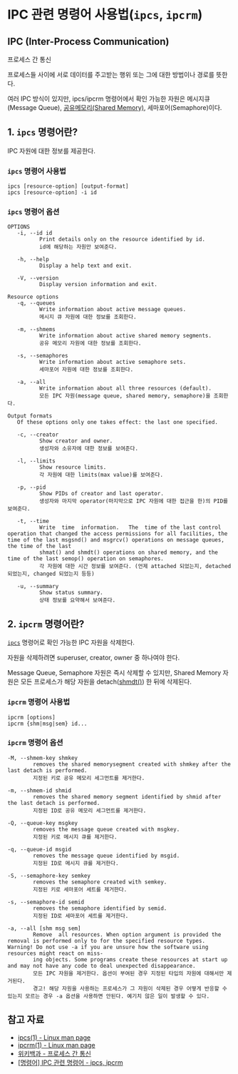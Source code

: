 # IPC 관련 명령어 사용법(`ipcs`, `ipcrm`)

## IPC (Inter-Process Communication)

프로세스 간 통신

프로세스들 사이에 서로 데이터를 주고받는 행위 또는 그에 대한 방법이나 경로를 뜻한다.

여러 IPC 방식이 있지만, ipcs/ipcrm 명령어에서 확인 가능한 자원은 메시지큐(Message Queue), [공유메모리(Shared Memory)](https://github.com/lyw1217/TIL/blob/main/C/shared_memory_functions.md), 세마포어(Semaphore)이다.

## 1. `ipcs` 명령어란?

IPC 자원에 대한 정보를 제공한다.

### `ipcs` 명령어 사용법

    ipcs [resource-option] [output-format]
    ipcs [resource-option] -i id

### `ipcs` 명령어 옵션

    OPTIONS
       -i, --id id
              Print details only on the resource identified by id.
              id에 해당하는 자원만 보여준다.

       -h, --help
              Display a help text and exit.

       -V, --version
              Display version information and exit.

    Resource options
       -q, --queues
              Write information about active message queues.
              메시지 큐 자원에 대한 정보를 조회한다.

       -m, --shmems
              Write information about active shared memory segments.
              공유 메모리 자원에 대한 정보를 조회한다.

       -s, --semaphores
              Write information about active semaphore sets.
              세마포어 자원에 대한 정보를 조회한다.

       -a, --all
              Write information about all three resources (default).
              모든 IPC 자원(message queue, shared memory, semaphore)을 조회한다.

    Output formats
       Of these options only one takes effect: the last one specified.

       -c, --creator
              Show creator and owner.
              생성자와 소유자에 대한 정보를 보여준다.

       -l, --limits
              Show resource limits.
              각 자원에 대한 limits(max value)를 보여준다.

       -p, --pid
              Show PIDs of creator and last operator.
              생성자와 마지막 operator(마지막으로 IPC 자원에 대한 접근을 한)의 PID를 보여준다.

       -t, --time
              Write  time  information.   The  time of the last control operation that changed the access permissions for all facilities, the time of the last msgsnd() and msgrcv() operations on message queues, the time of the last
              shmat() and shmdt() operations on shared memory, and the time of the last semop() operation on semaphores.
              각 자원에 대한 시간 정보를 보여준다. (언제 attached 되었는지, detached 되었는지, changed 되었는지 등등)

       -u, --summary
              Show status summary.
              상태 정보를 요약해서 보여준다.

## 2. `ipcrm` 명령어란?

[`ipcs`](#1-ipcs-명령어란) 명령어로 확인 가능한 IPC 자원을 삭제한다.

자원을 삭제하려면 superuser, creator, owner 중 하나여야 한다.

Message Queue, Semaphore 자원은 즉시 삭제할 수 있지만, Shared Memory 자원은 모든 프로세스가 해당 자원을 detach([shmdt()](https://github.com/lyw1217/TIL/blob/main/C/shared_memory_functions.md)) 한 뒤에 삭제된다.

### `ipcrm` 명령어 사용법

    ipcrm [options]
    ipcrm {shm|msg|sem} id...

### `ipcrm` 명령어 옵션

    -M, --shmem-key shmkey
            removes the shared memorysegment created with shmkey after the last detach is performed.
            지정된 키로 공유 메모리 세그먼트를 제거한다.

    -m, --shmem-id shmid
            removes the shared memory segment identified by shmid after the last detach is performed.
            지정된 ID로 공유 메모리 세그먼트를 제거한다.

    -Q, --queue-key msgkey
            removes the message queue created with msgkey.
            지정된 키로 메시지 큐를 제거한다.

    -q, --queue-id msgid
            removes the message queue identified by msgid.
            지정된 ID로 메시지 큐를 제거한다.

    -S, --semaphore-key semkey
            removes the semaphore created with semkey.
            지정된 키로 세마포어 세트를 제거한다.

    -s, --semaphore-id semid
            removes the semaphore identified by semid.
            지정된 ID로 세마포어 세트를 제거한다.

    -a, --all [shm msg sem]
            Remove  all resources. When option argument is provided the removal is performed only to for the specified resource types. Warning! Do not use -a if you are unsure how the software using resources might react on miss-
            ing objects. Some programs create these resources at start up and may not have any code to deal unexpected disappearance.
            모든 IPC 자원을 제거한다. 옵션이 부여된 경우 지정된 타입의 자원에 대해서만 제거된다.
            경고! 해당 자원을 사용하는 프로세스가 그 자원이 삭제된 경우 어떻게 반응할 수 있는지 모르는 경우 -a 옵션을 사용하면 안된다. 예기치 않은 일이 발생할 수 있다.

## 참고 자료

- [ipcs(1) - Linux man page](https://linux.die.net/man/1/ipcs)
- [ipcrm(1) - Linux man page](https://linux.die.net/man/1/ipcrm)
- [위키백과 - 프로세스 간 통신](https://ko.wikipedia.org/wiki/%ED%94%84%EB%A1%9C%EC%84%B8%EC%8A%A4_%EA%B0%84_%ED%86%B5%EC%8B%A0)
- [[명령어] IPC 관련 명령어 - ipcs, ipcrm](https://blueyikim.tistory.com/1301)